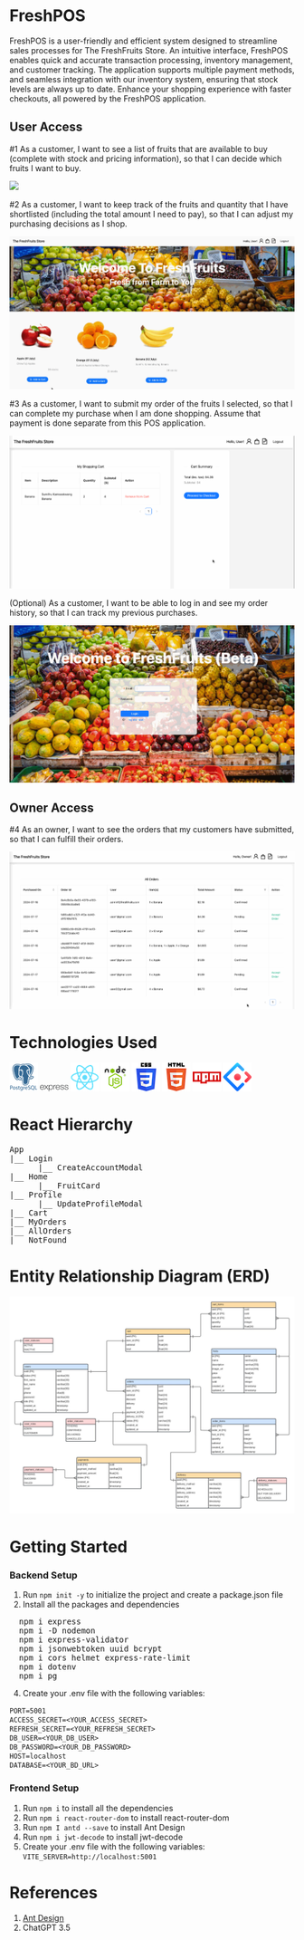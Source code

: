 # FreshPOS

FreshPOS is a user-friendly and efficient system designed to streamline sales processes for The FreshFruits Store. An intuitive interface, FreshPOS enables quick and accurate transaction processing, inventory management, and customer tracking. The application supports multiple payment methods, and seamless integration with our inventory system, ensuring that stock levels are always up to date. Enhance your shopping experience with faster checkouts, all powered by the FreshPOS application.

## User Access

#1 As a customer, I want to see a list of fruits that are available to buy (complete with stock and pricing information), so that I can decide which fruits I want to buy.

<img src="./frontend/public/home.png">


#2 As a customer, I want to keep track of the fruits and quantity that I have shortlisted (including the total amount I need to pay), so that I can adjust my purchasing decisions as I shop.

<img src="./frontend/public/addToCart.gif">


#3 As a customer, I want to submit my order of the fruits I selected, so that I can complete my purchase when I am done shopping. Assume that payment is done separate from this POS application.

<img src="./frontend/public/submitOrders.gif">

(Optional) As a customer, I want to be able to log in and see my order history, so that I can track my previous purchases.

<img src="./frontend/public/login.gif">

## Owner Access

#4 As an owner, I want to see the orders that my customers have submitted, so that I can fulfill their orders.

<img src="./frontend/public/acceptOrder.gif">


# Technologies Used
<img src="./frontend/public/postgresql.png"> <img src="./frontend/public/express.png"> <img src="./frontend/public/react.png"> <img src="./frontend/public/nodejs.png">
<img src="./frontend/public/css.png">
<img src="./frontend/public/html5.png">
<img src="./frontend/public/npm.png">
<img src="./frontend/public/antd.png">

# React Hierarchy
<pre>
App
|__ Login
      |__ CreateAccountModal
|__ Home
      |__ FruitCard
|__ Profile
      |__ UpdateProfileModal
|__ Cart
|__ MyOrders
|__ AllOrders
|__ NotFound
</pre>

# Entity Relationship Diagram (ERD)

<img src="./frontend/public/erd.jpeg">

# Getting Started

### Backend Setup

1. Run `npm init -y` to initialize the project and create a package.json file
2. Install all the packages and dependencies <br />
<pre>
  npm i express
  npm i -D nodemon
  npm i express-validator 
  npm i jsonwebtoken uuid bcrypt 
  npm i cors helmet express-rate-limit
  npm i dotenv
  npm i pg
</pre>
4. Create your .env file with the following variables:
```
PORT=5001
ACCESS_SECRET=<YOUR_ACCESS_SECRET>
REFRESH_SECRET=<YOUR_REFRESH_SECRET>
DB_USER=<YOUR_DB_USER>
DB_PASSWORD=<YOUR_DB_PASSWORD>
HOST=localhost
DATABASE=<YOUR_BD_URL>
```

### Frontend Setup

1. Run `npm i` to install all the dependencies
2. Run `npm i react-router-dom` to install react-router-dom
3. Run `npm I antd --save` to install Ant Design
4. Run `npm i jwt-decode` to install jwt-decode
5. Create your .env file with the following variables:
`VITE_SERVER=http://localhost:5001`


# References
1. [Ant Design](https://ant.design/components/overview/)
2. ChatGPT 3.5
